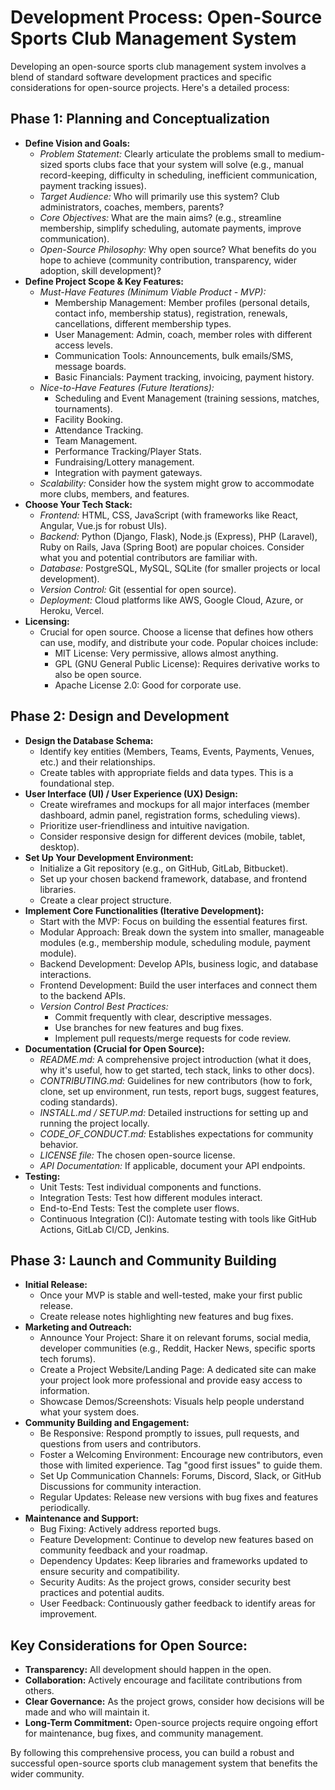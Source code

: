 # Development Process: Open-Source Sports Club Management System

Developing an open-source sports club management system involves a blend of standard software development practices and specific considerations for open-source projects. Here's a detailed process:

## Phase 1: Planning and Conceptualization

*   **Define Vision and Goals:**
    *   *Problem Statement:* Clearly articulate the problems small to medium-sized sports clubs face that your system will solve (e.g., manual record-keeping, difficulty in scheduling, inefficient communication, payment tracking issues).
    *   *Target Audience:* Who will primarily use this system? Club administrators, coaches, members, parents?
    *   *Core Objectives:* What are the main aims? (e.g., streamline membership, simplify scheduling, automate payments, improve communication).
    *   *Open-Source Philosophy:* Why open source? What benefits do you hope to achieve (community contribution, transparency, wider adoption, skill development)?
*   **Define Project Scope & Key Features:**
    *   *Must-Have Features (Minimum Viable Product - MVP):*
        *   Membership Management: Member profiles (personal details, contact info, membership status), registration, renewals, cancellations, different membership types.
        *   User Management: Admin, coach, member roles with different access levels.
        *   Communication Tools: Announcements, bulk emails/SMS, message boards.
        *   Basic Financials: Payment tracking, invoicing, payment history.
    *   *Nice-to-Have Features (Future Iterations):*
        *   Scheduling and Event Management (training sessions, matches, tournaments).
        *   Facility Booking.
        *   Attendance Tracking.
        *   Team Management.
        *   Performance Tracking/Player Stats.
        *   Fundraising/Lottery management.
        *   Integration with payment gateways.
    *   *Scalability:* Consider how the system might grow to accommodate more clubs, members, and features.
*   **Choose Your Tech Stack:**
    *   *Frontend:* HTML, CSS, JavaScript (with frameworks like React, Angular, Vue.js for robust UIs).
    *   *Backend:* Python (Django, Flask), Node.js (Express), PHP (Laravel), Ruby on Rails, Java (Spring Boot) are popular choices. Consider what you and potential contributors are familiar with.
    *   *Database:* PostgreSQL, MySQL, SQLite (for smaller projects or local development).
    *   *Version Control:* Git (essential for open source).
    *   *Deployment:* Cloud platforms like AWS, Google Cloud, Azure, or Heroku, Vercel.
*   **Licensing:**
    *   Crucial for open source. Choose a license that defines how others can use, modify, and distribute your code. Popular choices include:
        *   MIT License: Very permissive, allows almost anything.
        *   GPL (GNU General Public License): Requires derivative works to also be open source.
        *   Apache License 2.0: Good for corporate use.

## Phase 2: Design and Development

*   **Design the Database Schema:**
    *   Identify key entities (Members, Teams, Events, Payments, Venues, etc.) and their relationships.
    *   Create tables with appropriate fields and data types. This is a foundational step.
*   **User Interface (UI) / User Experience (UX) Design:**
    *   Create wireframes and mockups for all major interfaces (member dashboard, admin panel, registration forms, scheduling views).
    *   Prioritize user-friendliness and intuitive navigation.
    *   Consider responsive design for different devices (mobile, tablet, desktop).
*   **Set Up Your Development Environment:**
    *   Initialize a Git repository (e.g., on GitHub, GitLab, Bitbucket).
    *   Set up your chosen backend framework, database, and frontend libraries.
    *   Create a clear project structure.
*   **Implement Core Functionalities (Iterative Development):**
    *   Start with the MVP: Focus on building the essential features first.
    *   Modular Approach: Break down the system into smaller, manageable modules (e.g., membership module, scheduling module, payment module).
    *   Backend Development: Develop APIs, business logic, and database interactions.
    *   Frontend Development: Build the user interfaces and connect them to the backend APIs.
    *   *Version Control Best Practices:*
        *   Commit frequently with clear, descriptive messages.
        *   Use branches for new features and bug fixes.
        *   Implement pull requests/merge requests for code review.
*   **Documentation (Crucial for Open Source):**
    *   *README.md:* A comprehensive project introduction (what it does, why it's useful, how to get started, tech stack, links to other docs).
    *   *CONTRIBUTING.md:* Guidelines for new contributors (how to fork, clone, set up environment, run tests, report bugs, suggest features, coding standards).
    *   *INSTALL.md / SETUP.md:* Detailed instructions for setting up and running the project locally.
    *   *CODE_OF_CONDUCT.md:* Establishes expectations for community behavior.
    *   *LICENSE file:* The chosen open-source license.
    *   *API Documentation:* If applicable, document your API endpoints.
*   **Testing:**
    *   Unit Tests: Test individual components and functions.
    *   Integration Tests: Test how different modules interact.
    *   End-to-End Tests: Test the complete user flows.
    *   Continuous Integration (CI): Automate testing with tools like GitHub Actions, GitLab CI/CD, Jenkins.

## Phase 3: Launch and Community Building

*   **Initial Release:**
    *   Once your MVP is stable and well-tested, make your first public release.
    *   Create release notes highlighting new features and bug fixes.
*   **Marketing and Outreach:**
    *   Announce Your Project: Share it on relevant forums, social media, developer communities (e.g., Reddit, Hacker News, specific sports tech forums).
    *   Create a Project Website/Landing Page: A dedicated site can make your project look more professional and provide easy access to information.
    *   Showcase Demos/Screenshots: Visuals help people understand what your system does.
*   **Community Building and Engagement:**
    *   Be Responsive: Respond promptly to issues, pull requests, and questions from users and contributors.
    *   Foster a Welcoming Environment: Encourage new contributors, even those with limited experience. Tag "good first issues" to guide them.
    *   Set Up Communication Channels: Forums, Discord, Slack, or GitHub Discussions for community interaction.
    *   Regular Updates: Release new versions with bug fixes and features periodically.
*   **Maintenance and Support:**
    *   Bug Fixing: Actively address reported bugs.
    *   Feature Development: Continue to develop new features based on community feedback and your roadmap.
    *   Dependency Updates: Keep libraries and frameworks updated to ensure security and compatibility.
    *   Security Audits: As the project grows, consider security best practices and potential audits.
    *   User Feedback: Continuously gather feedback to identify areas for improvement.

## Key Considerations for Open Source:

*   **Transparency:** All development should happen in the open.
*   **Collaboration:** Actively encourage and facilitate contributions from others.
*   **Clear Governance:** As the project grows, consider how decisions will be made and who will maintain it.
*   **Long-Term Commitment:** Open-source projects require ongoing effort for maintenance, bug fixes, and community management.

By following this comprehensive process, you can build a robust and successful open-source sports club management system that benefits the wider community.
